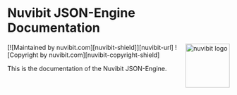 # Nuvibit JSON-Engine Documentation <a id="top">
<!-- LOGO -->
<a href="https://nuvibit.com">
    <img src="https://nuvibit.com/images/logo/logo-nuvibit-badge.png" alt="nuvibit logo" title="nuvibit" align="right" width="100" />
</a>

<!-- SHIELDS -->
[![Maintained by nuvibit.com][nuvibit-shield]][nuvibit-url] ![Copyright by nuvibit.com][nuvibit-copyright-shield]

This is the documentation of the Nuvibit JSON-Engine. 

